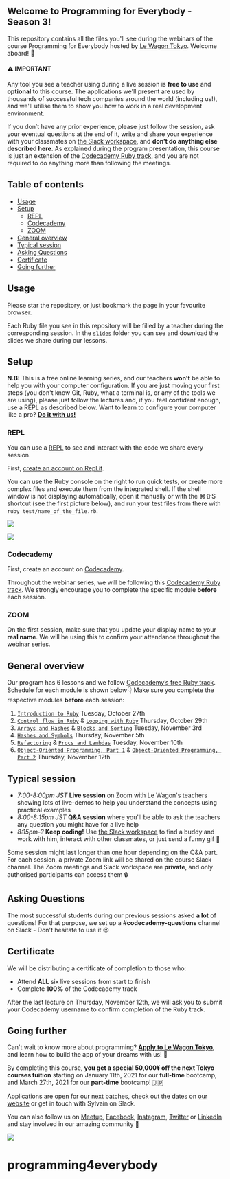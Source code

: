 ## Welcome to Programming for Everybody - Season 3!

This repository contains all the files you'll see during the webinars of the course Programming for Everybody hosted by [Le Wagon Tokyo](https://www.lewagon.com/tokyo). Welcome aboard! 🎉

#### ⚠️ IMPORTANT

Any tool you see a teacher using during a live session is **free to use** and **optional** to this course. The applications we'll present are used by thousands of successful tech companies around the world (including us!), and we'll utilise them to show you how to work in a real development environment.

If you don’t have any prior experience, please just follow the session, ask your eventual questions at the end of it, write and share your experience with your classmates on [the Slack workspace](https://le-wagon-tokyo.slack.com), and **don’t do anything else described here**. As explained during the program presentation, this course is just an extension of the [Codecademy Ruby track](https://www.codecademy.com/learn/learn-ruby), and you are not required to do anything more than following the meetings.

## Table of contents

- [Usage](#usage)
- [Setup](#setup)
  - [REPL](#repl)
  - [Codecademy](#codecademy)
  - [ZOOM](#zoom)
- [General overview](#general-overview)
- [Typical session](#typical-session)
- [Asking Questions](#asking-questions)
- [Certificate](#certificate)
- [Going further](#going-further)

## Usage

Please star the repository, or just bookmark the page in your favourite browser.

Each Ruby file you see in this repository will be filled by a teacher during the corresponding session. In the [`slides`](https://github.com/lewagonjapan/programming4everybody/tree/october-2020/slides) folder you can see and download the slides we share during our lessons.

## Setup

**N.B:** This is a free online learning series, and our teachers **won't** be able to help you with your computer configuration. If you are just moving your first steps (you don't know Git, Ruby, what a terminal is, or any of the tools we are using), please just follow the lectures and, if you feel confident enough, use a REPL as described below. Want to learn to configure your computer like a pro? **[Do it with us!](#going-further)**

### REPL

You can use a [REPL](https://en.wikipedia.org/wiki/Read%E2%80%93eval%E2%80%93print_loop) to see and interact with the code we share every session.

First, [create an account on Repl.it](https://repl.it/signup).

You can use the Ruby console on the right to run quick tests, or create more complex files and execute them from the integrated shell.
If the shell window is not displaying automatically, open it manually or with the ⌘⇧S shortcut (see the first picture below), and run your test files from there with `ruby test/name_of_the_file.rb`.

![](https://github.com/lewagonjapan/programming4everybody/raw/master/images/repl2.png)

![](https://github.com/lewagonjapan/programming4everybody/raw/master/images/repl3.png)

### Codecademy

First, create an account on [Codecademy](http://codecademy.com).

Throughout the webinar series, we will be following this [Codecademy Ruby track](https://www.codecademy.com/learn/learn-ruby). We strongly encourage you to complete the specific module **before** each session.

### ZOOM

On the first session, make sure that you update your display name to your **real name**. We will be using this to confirm your attendance throughout the webinar series.


## General overview

Our program has 6 lessons and we follow [Codecademy’s free Ruby track](https://www.codecademy.com/learn/learn-ruby).
Schedule for each module is shown below👇 Make sure you complete the respective modules **before** each session:

1. [`Introduction to Ruby`](https://github.com/lewagonjapan/programming4everybody/blob/october-2020/01_introduction.rb) Tuesday, October 27th
2. [`Control flow in Ruby`](https://github.com/lewagonjapan/programming4everybody/blob/october-2020/02_control_flow.rb) & [`Looping with Ruby`](https://github.com/lewagonjapan/programming4everybody/blob/october-2020/03_looping.rb) Thursday, October 29th
3. [`Arrays and Hashes`](https://github.com/lewagonjapan/programming4everybody/blob/october-2020/04_arrays_and_hashes.rb) & [`Blocks and Sorting`](https://github.com/lewagonjapan/programming4everybody/blob/october-2020/05_methods_and_blocks.rb) Tuesday, November 3rd
4. [`Hashes and Symbols`](https://github.com/lewagonjapan/programming4everybody/blob/october-2020/06_hashes_and_symbols.rb) Thursday, November 5th
5. [`Refactoring`](https://github.com/lewagonjapan/programming4everybody/blob/october-2020/07_refactoring.rb) & [`Procs and Lambdas`](https://github.com/lewagonjapan/programming4everybody/blob/october-2020/08_procs_and_lambdas.rb) Tuesday, November 10th
6. [`Object-Oriented Programming, Part 1`](https://github.com/lewagonjapan/programming4everybody/blob/october-2020/09_oop.rb) & [`Object-Oriented Programming, Part 2`](https://github.com/lewagonjapan/programming4everybody/blob/october-2020/10_oop.rb) Thursday, November 12th

## Typical session

- _7:00-8:00pm JST_ **Live session** on Zoom with Le Wagon's teachers showing lots of live-demos to help you understand the concepts using practical examples
- _8:00-8:15pm JST_ **Q&A session** where you'll be able to ask the teachers any question you might have for a live help
- _8:15pm-?_ **Keep coding!** Use [the Slack workspace](https://le-wagon-tokyo.slack.com) to find a buddy and work with him, interact with other classmates, or just send a funny gif 🙈

Some session might last longer than one hour depending on the Q&A part.
For each session, a private Zoom link will be shared on the course Slack channel. The Zoom meetings and Slack workspace are **private**, and only authorised participants can access them 🔒

## Asking Questions

The most successful students during our previous sessions asked **a lot** of questions!
For that purpose, we set up a **#codecademy-questions** channel on Slack - Don't hesitate to use it 😉

## Certificate

We will be distributing a certificate of completion to those who:
- Attend **ALL** six live sessions from start to finish
- Complete **100%** of the Codecademy track

After the last lecture on Thursday, November 12th, we will ask you to submit your Codecademy username to confirm completion of the Ruby track.

## Going further

Can't wait to know more about programming? **[Apply to Le Wagon Tokyo](http://www.lewagon.com/tokyo/apply)**, and learn how to build the app of your dreams with us! 🚀

By completing this course, **you get a special 50,000¥ off the next Tokyo courses tuition** starting on January 11th, 2021 for our **full-time** bootcamp, and March 27th, 2021 for our **part-time** bootcamp! 🇯🇵

Applications are open for our next batches, check out the dates on [our website](http://www.lewagon.com/tokyo) or get in touch with Sylvain on Slack.

You can also follow us on [Meetup](https://www.meetup.com/Le-Wagon-Tokyo-Coding-Station/), [Facebook](https://www.facebook.com/lewagontokyo), [Instagram](https://www.instagram.com/lewagontokyo), [Twitter](https://twitter.com/LeWagonTokyo) or [LinkedIn](https://www.linkedin.com/showcase/18655908/) and stay involved in our amazing community 🤩

![](https://github.com/lewagonjapan/programming4everybody/raw/master/images/tokyo310.jpg)
# programming4everybody
